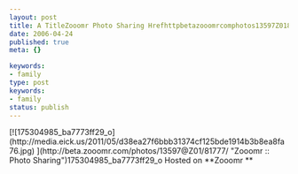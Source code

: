 ```yaml
---
layout: post
title: A TitleZooomr Photo Sharing Hrefhttpbetazooomrcomphotos13597Z0181
date: 2006-04-24
published: true
meta: {}

keywords:
- family
type: post
keywords:
- family
status: publish
---
```

<div>[![175304985_ba7773ff29_o](http://media.eick.us/2011/05/d38ea27f6bbb31374cf125bde1914b3b8ea8fa76.jpg) ](http://beta.zooomr.com/photos/13597@Z01/81777/ "Zooomr :: Photo Sharing")<span>175304985_ba7773ff29_o</span> Hosted on **Zooom<span>r</span> **</div>

